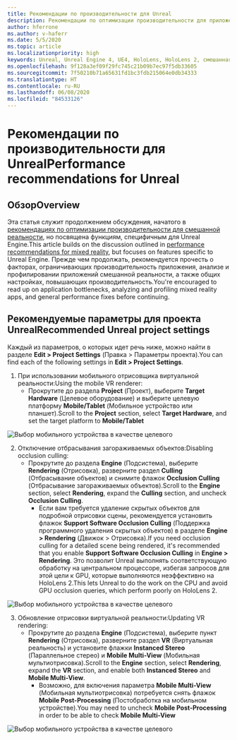 ```yaml
---
title: Рекомендации по производительности для Unreal
description: Рекомендации по оптимизации производительности для приложений смешанной реальности в Unreal
author: hferrone
ms.author: v-haferr
ms.date: 5/5/2020
ms.topic: article
ms.localizationpriority: high
keywords: Unreal, Unreal Engine 4, UE4, HoloLens, HoloLens 2, смешанная реальность, производительность, оптимизация, параметры, документация
ms.openlocfilehash: 9f128a3ef09f29fc745c21b09b7ec97f5db33605
ms.sourcegitcommit: 7f50210b71a65631fd1bc3fdb215064e0db34333
ms.translationtype: HT
ms.contentlocale: ru-RU
ms.lasthandoff: 06/08/2020
ms.locfileid: "84533126"
---
```

# <a name="performance-recommendations-for-unreal"></a><span data-ttu-id="4eb07-104">Рекомендации по производительности для Unreal</span><span class="sxs-lookup"><span data-stu-id="4eb07-104">Performance recommendations for Unreal</span></span>

## <a name="overview"></a><span data-ttu-id="4eb07-105">Обзор</span><span class="sxs-lookup"><span data-stu-id="4eb07-105">Overview</span></span>

<span data-ttu-id="4eb07-106">Эта статья служит продолжением обсуждения, начатого в [рекомендациях по оптимизации производительности для смешанной реальности](understanding-performance-for-mixed-reality.md), но посвящена функциям, специфичным для Unreal Engine.</span><span class="sxs-lookup"><span data-stu-id="4eb07-106">This article builds on the discussion outlined in [performance recommendations for mixed reality](understanding-performance-for-mixed-reality.md), but focuses on features specific to Unreal Engine.</span></span> <span data-ttu-id="4eb07-107">Прежде чем продолжать, рекомендуется прочесть о факторах, ограничивающих производительность приложения, анализе и профилировании приложений смешанной реальности, а также общих настройках, повышающих производительность.</span><span class="sxs-lookup"><span data-stu-id="4eb07-107">You're encouraged to read up on application bottlenecks, analyzing and profiling mixed reality apps, and general performance fixes before continuing.</span></span>

## <a name="recommended-unreal-project-settings"></a><span data-ttu-id="4eb07-108">Рекомендуемые параметры для проекта Unreal</span><span class="sxs-lookup"><span data-stu-id="4eb07-108">Recommended Unreal project settings</span></span>
<span data-ttu-id="4eb07-109">Каждый из параметров, о которых идет речь ниже, можно найти в разделе **Edit > Project Settings** (Правка > Параметры проекта).</span><span class="sxs-lookup"><span data-stu-id="4eb07-109">You can find each of the following settings in **Edit > Project Settings**.</span></span>

1. <span data-ttu-id="4eb07-110">При использовании мобильного отрисовщика виртуальной реальности:</span><span class="sxs-lookup"><span data-stu-id="4eb07-110">Using the mobile VR renderer:</span></span>
    * <span data-ttu-id="4eb07-111">Прокрутите до раздела **Project** (Проект), выберите **Target Hardware** (Целевое оборудование) и выберите целевую платформу **Mobile/Tablet** (Мобильное устройство или планшет).</span><span class="sxs-lookup"><span data-stu-id="4eb07-111">Scroll to the **Project** section, select **Target Hardware**, and set the target platform to **Mobile/Tablet**</span></span>

![Выбор мобильного устройства в качестве целевого](images/unreal/performance-recommendations-img-01.png)

2. <span data-ttu-id="4eb07-113">Отключение отбрасывания загораживаемых объектов:</span><span class="sxs-lookup"><span data-stu-id="4eb07-113">Disabling occlusion culling:</span></span>
    * <span data-ttu-id="4eb07-114">Прокрутите до раздела **Engine** (Подсистема), выберите **Rendering** (Отрисовка), разверните раздел **Culling** (Отбрасывание объектов) и снимите флажок **Occlusion Culling** (Отбрасывание загораживаемых объектов).</span><span class="sxs-lookup"><span data-stu-id="4eb07-114">Scroll to the **Engine** section, select **Rendering**, expand the **Culling** section, and uncheck **Occlusion Culling**.</span></span>
        + <span data-ttu-id="4eb07-115">Если вам требуется удаление скрытых объектов для подробной отрисовки сцены, рекомендуется установить флажок **Support Software Occlusion Culling** (Поддержка программного удаления скрытых объектов) в разделе **Engine > Rendering** (Движок > Отрисовка).</span><span class="sxs-lookup"><span data-stu-id="4eb07-115">If you need occlusion culling for a detailed scene being rendered, it's recommended that you enable **Support Software Occlusion Culling** in **Engine > Rendering**.</span></span> <span data-ttu-id="4eb07-116">Это позволит Unreal выполнять соответствующую обработку на центральном процессоре, избегая запросов для этой цели к GPU, которые выполняются неэффективно на HoloLens 2.</span><span class="sxs-lookup"><span data-stu-id="4eb07-116">This lets Unreal to do the work on the CPU and avoid GPU occlusion queries, which perform poorly on HoloLens 2.</span></span>

![Выбор мобильного устройства в качестве целевого](images/unreal/performance-recommendations-img-02.png)

3. <span data-ttu-id="4eb07-118">Обновление отрисовки виртуальной реальности:</span><span class="sxs-lookup"><span data-stu-id="4eb07-118">Updating VR rendering:</span></span>
    * <span data-ttu-id="4eb07-119">Прокрутите до раздела **Engine** (Подсистема), выберите пункт **Rendering** (Отрисовка), разверните раздел **VR** (Виртуальная реальность) и установите флажки **Instanced Stereo** (Параллельное стерео) и **Mobile Multi-View** (Мобильная мультиотрисовка).</span><span class="sxs-lookup"><span data-stu-id="4eb07-119">Scroll to the **Engine** section, select **Rendering**, expand the **VR** section, and enable both **Instanced Stereo** and **Mobile Multi-View**.</span></span>
        + <span data-ttu-id="4eb07-120">Возможно, для включения параметра **Mobile Multi-View** (Мобильная мультиотрисовка) потребуется снять флажок **Mobile Post-Processing** (Постобработка на мобильном устройстве).</span><span class="sxs-lookup"><span data-stu-id="4eb07-120">You may need to uncheck **Mobile Post-Processing** in order to be able to check **Mobile Multi-View**</span></span>

![Выбор мобильного устройства в качестве целевого](images/unreal/performance-recommendations-img-03.png)
